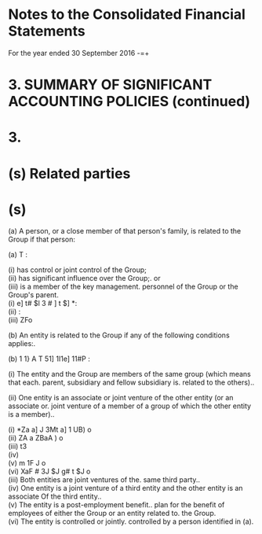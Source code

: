 # Notes to the Consolidated Financial Statements

For the year ended 30 September 2016 -=+

# 3. SUMMARY OF SIGNIFICANT ACCOUNTING POLICIES (continued)

# 3.

# (s) Related parties

# (s)

(a) A person, or a close member of that person's family, is related to the Group if that person:

(a) T :

(i) has control or joint control of the Group;   
(ii) has significant influence over the Group;. or   
(iii) is a member of the key management. personnel of the Group or the Group's parent.   
(i) e] t# \$l 3 # ] t \$] \*:   
(ii) :   
(iii) ZFo

(b) An entity is related to the Group if any of the following conditions applies:.

(b) 1 1} A T 51] 1I1e] 11#P :

(i) The entity and the Group are members of the same group (which means that each. parent, subsidiary and fellow subsidiary is. related to the others)..

(ii) One entity is an associate or joint venture of the other entity (or an associate or. joint venture of a member of a group of which the other entity is a member)..

(i) \*Za a] J 3Mt a] 1 UB) o   
(ii) ZA a ZBaA ) o   
(iii) t3   
(iv)   
(v) m 1F J o   
(vi) XaF # 3J \$J g# t \$J o   
(iii) Both entities are joint ventures of the. same third party..   
(iv) One entity is a joint venture of a third entity and the other entity is an associate Of the third entity..   
(v) The entity is a post-employment benefit.. plan for the benefit of employees of either the Group or an entity related to. the Group.   
(vi) The entity is controlled or jointly. controlled by a person identified in (a).